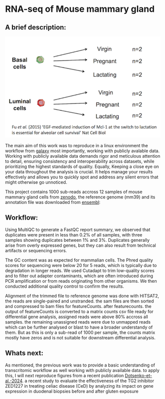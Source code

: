 # RNA-seq of Mouse mammary gland

## A brief description:
![Basal and Luminal cells experiment](./data/mammary_gland.png)

The main aim of this work was to reproduce in a linux environment the workflow from [galaxy](https://training.galaxyproject.org/training-material/topics/transcriptomics/tutorials/rna-seq-reads-to-counts/tutorial.html#Fu2015) most importantly, working with publicly avalable data. Working with publicly available data demands rigor and meticulous attention to detail, ensuring consistency and interoperability across datasets, while prioritizing the highest standards of quality. Equally, Keeping a close eye on your data throughout the analysis is crucial. It helps manage your results effectively and allows you to quickly spot and address any silent errors that might otherwise go unnoticed. 

This project contains 1000 sub-reads accross 12 samples of mouse mammary gland cells from [zenodo](https://zenodo.org/records/4249555), the reference genome (mm39) and its annotation file was downloaded from [ensembl](https://www.ensembl.org/info/data/ftp/index.html): 

## Workflow:
Using MultiQC to generate a FastQC report summary, we observed that duplicates were present in less than 0.2% of all samples, with three samples showing duplicates between 1% and 3%. Duplicates generally arise from overly expressed genes, but they can also result from technical artifacts or sequencing errors.

The GC content was as expected for mammalian cells. The Phred quality scores for sequencing were below 20 for 5 reads, which is typically due to degradation in longer reads. We used Cutadapt to trim low-quality scores and to filter out adapter contaminants, which are often introduced during PCR amplification or from reads originating from other organisms. We then conducted additional quality control to confirm the results.

Alignment of the trimmed file to reference genome was done with HITSAT2, the reads are single-paired and unstranded. the sam files are then sorted and compressed to bam files for featureCounts. after featurecounts. the output of featureCounts is converted to a matrix counts csv file ready for differential gene analysis, assigned reads were above 80% accross all samples. the remaining unassigned reads were due to unmapped reads which can be further analysed or blast to have a broader understandy of them. But as this is only a sub-read of 1000 per sample, the counts matrix mostly have zeros and is not suitable for downstream differential analysis. 

## Whats next:
As mentioned, the previous work was to provide a basic understanding of transcritomic workflow as well working with publicly available data. to apply this, I will next reproduce figures from a recent publication [Dotsenko-et-al.-2024](https://www.nature.com/articles/s41590-024-01867-0). a recent study to evaluate the effectiveness of the TG2 inhibitor ZED1227 in treating celiac disease (CeD) by analyzing its impact on gene expression in duodenal biopsies before and after gluten exposure

